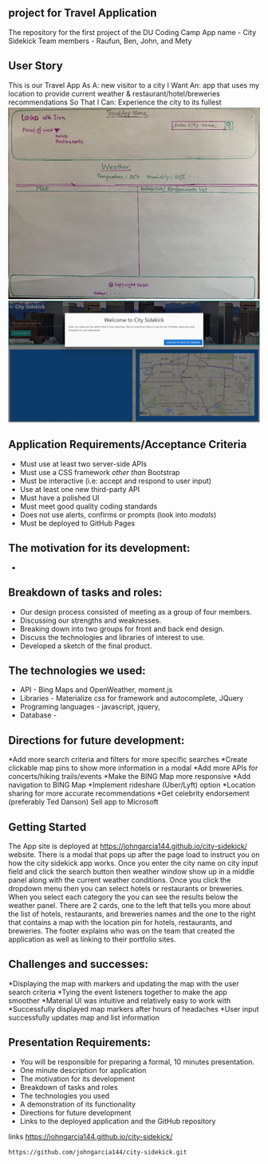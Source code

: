 ## project for Travel Application
The repository for the first project of the DU Coding Camp
App name - City Sidekick
Team members -  Raufun, Ben, John, and Mety
## User Story
This is our Travel App
As A: new visitor to a city
I Want An: app that uses my location to provide current weather & restaurant/hotel/breweries recommendations
So That I Can: Experience the city to its fullest
![travel app design template](images/travel-app.png)
![City Sidekick App](images/City_Sidekick.png)
## Application Requirements/Acceptance Criteria
* Must use at least two server-side APIs
* Must use a CSS framework _other than_ Bootstrap
* Must be interactive (i.e: accept and respond to user input)
* Use at least one new third-party API
* Must have a polished UI
* Must meet good quality coding standards
* Does not use alerts, confirms or prompts (look into _modals_)
* Must be deployed to GitHub Pages
## The motivation for its development:
  *
## Breakdown of tasks and roles:
  * Our design process consisted of meeting as a group of four members.
  * Discussing our strengths and weaknesses.
  * Breaking down into two groups for front and back end design.
  * Discuss the technologies and libraries of interest to use. 
  * Developed a sketch of the final product.
## The technologies we used:  
  * API - Bing Maps and OpenWeather, moment.js
  * Libraries - Materialize css for framework and autocomplete, JQuery
  * Programing languages - javascript, jquery, 
  * Database - 
## Directions for future development:
*Add more search criteria and filters for more specific searches
*Create clickable map pins to show more information in a modal
*Add more APIs for concerts/hiking trails/events
*Make the BING Map more responsive
*Add navigation to BING Map
*Implement rideshare (Uber/Lyft) option
*Location sharing for more accurate recommendations
*Get celebrity endorsement (preferably Ted Danson)
Sell app to Microsoft

## Getting Started
  The App site is deployed at https://johngarcia144.github.io/city-sidekick/ website. There is a modal that pops up after the page load to instruct you on how the city sidekick app works. Once you enter the city name on city input field and click the search button then weather window show up in a middle panel along with the current weather conditions. Once you click the dropdown menu then you can select hotels or restaurants or breweries. 
  When you select each category the you can see the results below the weather panel. There are 2 cards, one to the left that tells you more about the list of hotels, restaurants, and breweries names and the one to the right that contains a map with the location pin for hotels, restaurants, and breweries. The footer explains who was on the team that created the application as well as linking to their portfolio sites.
## Challenges and successes:
*Displaying the map with markers and updating the map with the user search criteria
*Tying the event listeners together to make the app smoother
*Material UI was intuitive and relatively easy to work with
*Successfully displayed map markers after hours of headaches
*User input successfully updates map and list information

## Presentation Requirements:
  * You will be responsible for preparing a formal, 10 minutes presentation. 
  * One minute description for application
  * The motivation for its development
  * Breakdown of tasks and roles
  * The technologies you used 
  * A demonstration of its functionality
  * Directions for future development
  * Links to the deployed application and the GitHub repository

  links
   https://johngarcia144.github.io/city-sidekick/
   
   
   
    https://github.com/johngarcia144/city-sidekick.git

